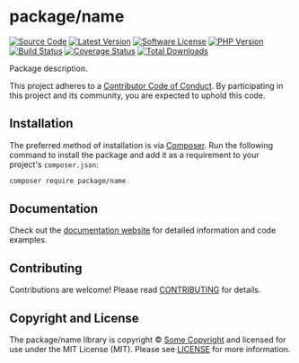 # package/name

[![Source Code][badge-source]][source]
[![Latest Version][badge-release]][packagist]
[![Software License][badge-license]][license]
[![PHP Version][badge-php]][php]
[![Build Status][badge-build]][build]
[![Coverage Status][badge-coverage]][coverage]
[![Total Downloads][badge-downloads]][downloads]

Package description.

This project adheres to a [Contributor Code of Conduct][conduct]. By
participating in this project and its community, you are expected to uphold this
code.


## Installation

The preferred method of installation is via [Composer][]. Run the following
command to install the package and add it as a requirement to your project's
`composer.json`:

```bash
composer require package/name
```


## Documentation

Check out the [documentation website][documentation] for detailed information
and code examples.


## Contributing

Contributions are welcome! Please read [CONTRIBUTING][] for details.


## Copyright and License

The package/name library is copyright © [Some Copyright](https://example.com/copyright/url)
and licensed for use under the MIT License (MIT). Please see [LICENSE][] for
more information.


[conduct]: https://github.com/github/project/blob/master/.github/CODE_OF_CONDUCT.md
[composer]: http://getcomposer.org/
[documentation]: https://github.github.io/project/
[contributing]: https://github.com/github/project/blob/master/.github/CONTRIBUTING.md

[badge-source]: http://img.shields.io/badge/source-package/name-blue.svg?style=flat-square
[badge-release]: https://img.shields.io/packagist/v/package/name.svg?style=flat-square&label=release
[badge-license]: https://img.shields.io/packagist/l/package/name.svg?style=flat-square
[badge-php]: https://img.shields.io/packagist/php-v/package/name.svg?style=flat-square
[badge-build]: https://img.shields.io/travis/github/project/master.svg?style=flat-square
[badge-coverage]: https://img.shields.io/coveralls/github/github/project/master.svg?style=flat-square
[badge-downloads]: https://img.shields.io/packagist/dt/package/name.svg?style=flat-square&colorB=mediumvioletred

[source]: https://github.com/github/project
[packagist]: https://packagist.org/packages/package/name
[license]: https://github.com/github/project/blob/master/LICENSE
[php]: https://php.net
[build]: https://travis-ci.org/github/project
[coverage]: https://coveralls.io/r/github/project?branch=master
[downloads]: https://packagist.org/packages/package/name
